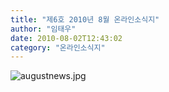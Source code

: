 ```yaml
---
title: "제6호 2010년 8월 온라인소식지"
author: "임태우"
date: 2010-08-02T12:43:02
category: "온라인소식지"
---
```


![augustnews.jpg](/files/attach/images/1659/672/001/c82c5326ba72505ef832e70f83d72f51)
